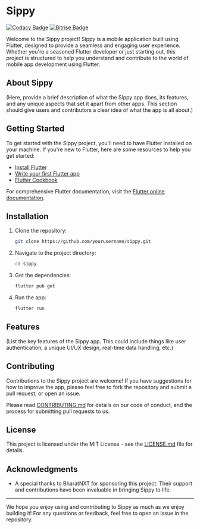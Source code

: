 # Sippy

[![Codacy Badge](https://api.codacy.com/project/badge/Grade/your_codacy_project_grade_badge_id)](Your_Codacy_Project_Link)
[![Bitrise Badge](https://app.bitrise.io/app/your_bitrise_app_id/status.svg?token=your_bitrise_app_token&branch=main)](Your_Bitrise_Project_Link)

Welcome to the Sippy project! Sippy is a mobile application built using Flutter, designed to provide a seamless and engaging user experience. Whether you're a seasoned Flutter developer or just starting out, this project is structured to help you understand and contribute to the world of mobile app development using Flutter.

## About Sippy

(Here, provide a brief description of what the Sippy app does, its features, and any unique aspects that set it apart from other apps. This section should give users and contributors a clear idea of what the app is all about.)

## Getting Started

To get started with the Sippy project, you'll need to have Flutter installed on your machine. If you're new to Flutter, here are some resources to help you get started:

- [Install Flutter](https://docs.flutter.dev/get-started/install)
- [Write your first Flutter app](https://docs.flutter.dev/get-started/codelab)
- [Flutter Cookbook](https://docs.flutter.dev/cookbook)

For comprehensive Flutter documentation, visit the [Flutter online documentation](https://docs.flutter.dev/).

## Installation

1. Clone the repository:
   ```bash
   git clone https://github.com/yourusername/sippy.git
   ```
2. Navigate to the project directory:
   ```bash
   cd sippy
   ```
3. Get the dependencies:
   ```bash
   flutter pub get
   ```
4. Run the app:
   ```bash
   flutter run
   ```

## Features

(List the key features of the Sippy app. This could include things like user authentication, a unique UI/UX design, real-time data handling, etc.)

## Contributing

Contributions to the Sippy project are welcome! If you have suggestions for how to improve the app, please feel free to fork the repository and submit a pull request, or open an issue.

Please read [CONTRIBUTING.md](CONTRIBUTING.md) for details on our code of conduct, and the process for submitting pull requests to us.

## License

This project is licensed under the MIT License - see the [LICENSE.md](LICENSE.md) file for details.

## Acknowledgments

- A special thanks to BharatNXT for sponsoring this project. Their support and contributions have been invaluable in bringing Sippy to life.

---

We hope you enjoy using and contributing to Sippy as much as we enjoy building it! For any questions or feedback, feel free to open an issue in the repository.
